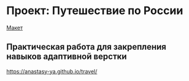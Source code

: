 # Проект: Путешествие по России

[Макет](https://www.figma.com/file/5S2WSbEFL6awjVWJ0NWL8Q/Sprint-3_-Russia-_-desktop-%2B-mobile?type=design&node-id=28503-0&mode=design&t=4U0Fp7okt39MyAJ7-0)

## Практическая работа для закрепления навыков адаптивной верстки

https://anastasy-ya.github.io/travel/
